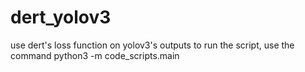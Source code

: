 # dert_yolov3
 use dert's loss function on yolov3's outputs
to run the script, use the command python3 -m code_scripts.main
